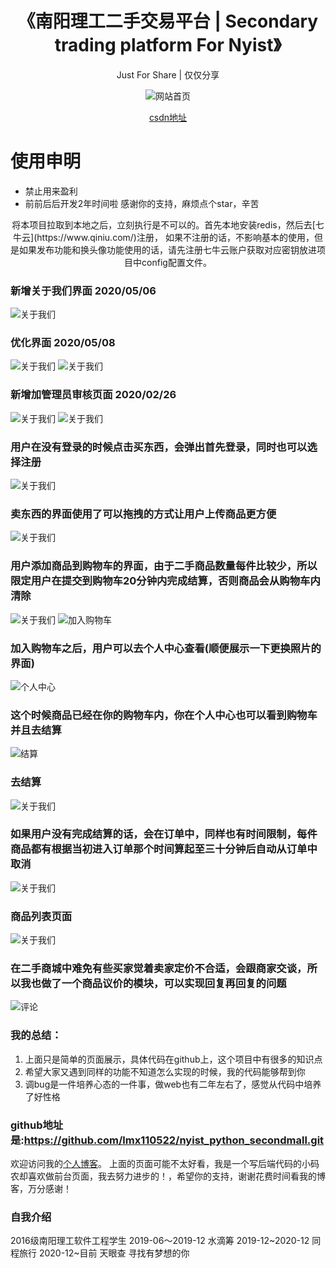 <h1 align="center">《南阳理工二手交易平台 |  Secondary trading platform For Nyist》</h1>

<p align="center">Just For Share | 仅仅分享</p>

<p align="center">
    <img src="https://img-blog.csdnimg.cn/20200508182506766.jpg" alt="网站首页">
</p>

<p align="center"><a href="https://blog.csdn.net/over110522/article/details/83933039">csdn地址</a></p>

# 使用申明
- 禁止用来盈利   
- 前前后后开发2年时间啦 感谢你的支持，麻烦点个star，辛苦

<p align="center">
    将本项目拉取到本地之后，立刻执行是不可以的。首先本地安装redis，然后去[七牛云](https://www.qiniu.com/)注册，
	如果不注册的话，不影响基本的使用，但是如果发布功能和换头像功能使用的话，请先注册七牛云账户获取对应密钥放进项目中config配置文件。
<p>

<p align="center">
	
### 新增关于我们界面 2020/05/06
 <img src="https://img-blog.csdnimg.cn/20200506070138715.png" alt="关于我们">

### 优化界面 2020/05/08
<img src="https://img-blog.csdnimg.cn/20200508182506766.jpg" alt="关于我们">
<img src="https://img-blog.csdnimg.cn/202005101416593.png" alt="关于我们">

### 新增加管理员审核页面 2020/02/26
<img src="https://img-blog.csdnimg.cn/20200226122444724.png" alt="关于我们">

<img src="https://img-blog.csdnimg.cn/20200510142607356.png" alt="关于我们">

### 用户在没有登录的时候点击买东西，会弹出首先登录，同时也可以选择注册
<img src="https://img-blog.csdnimg.cn/20200505154505498.png" alt="关于我们">

### 卖东西的界面使用了可以拖拽的方式让用户上传商品更方便
<img src="https://img-blog.csdnimg.cn/20181110202928861.png" alt="关于我们">

### 用户添加商品到购物车的界面，由于二手商品数量每件比较少，所以限定用户在提交到购物车20分钟内完成结算，否则商品会从购物车内清除
<img src="https://img-blog.csdnimg.cn/20200505154551439.png" alt="关于我们">
<img src="https://img-blog.csdnimg.cn/20181110203102771.gif" alt="加入购物车">

### 加入购物车之后，用户可以去个人中心查看(顺便展示一下更换照片的界面)
<img src="https://img-blog.csdnimg.cn/20200510143211156.png" alt="个人中心">

### 这个时候商品已经在你的购物车内，你在个人中心也可以看到购物车并且去结算
<img src="https://img-blog.csdnimg.cn/20181110203756381.png" alt="结算">

### 去结算
<img src="https://img-blog.csdnimg.cn/20181110203830590.png" alt="关于我们">

### 如果用户没有完成结算的话，会在订单中，同样也有时间限制，每件商品都有根据当初进入订单那个时间算起至三十分钟后自动从订单中取消
<img src="https://img-blog.csdnimg.cn/20181110204036928.png" alt="关于我们">

### 商品列表页面
<img src="https://img-blog.csdnimg.cn/2020050615375933.png" alt="关于我们">

### 在二手商城中难免有些买家觉着卖家定价不合适，会跟商家交谈，所以我也做了一个商品议价的模块，可以实现回复再回复的问题
<img src="https://img-blog.csdnimg.cn/20200505154621528.png" alt="评论">

### 我的总结：

 1. 上面只是简单的页面展示，具体代码在github上，这个项目中有很多的知识点
 2. 希望大家又遇到同样的功能不知道怎么实现的时候，我的代码能够帮到你
 3. 调bug是一件培养心态的一件事，做web也有二年左右了，感觉从代码中培养了好性格

### github地址是:https://github.com/lmx110522/nyist_python_secondmall.git
欢迎访问我的[个人博客](https://lmx110522.github.io/)。
上面的页面可能不太好看，我是一个写后端代码的小码农却喜欢做前台页面，我去努力进步的！，希望你的支持，谢谢花费时间看我的博客，万分感谢！

### 自我介绍
2016级南阳理工软件工程学生
2019-06～2019-12 水滴筹
2019-12~2020-12 同程旅行
2020-12~目前 天眼查
寻找有梦想的你
</p>
